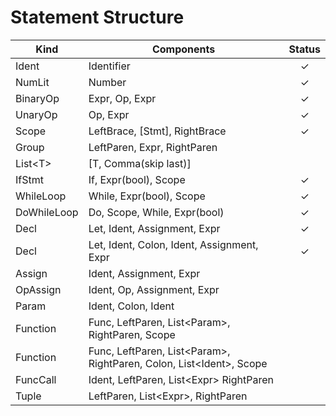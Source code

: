 # Statement Structure
| Kind | Components | Status |
| - | - | :-: |
| Ident | Identifier | ✓ |
| NumLit | Number | ✓ |
| BinaryOp | Expr, Op, Expr | ✓ |
| UnaryOp | Op, Expr | ✓ |
| Scope | LeftBrace, [Stmt], RightBrace | ✓ |
| Group | LeftParen, Expr, RightParen |
| List&lt;T&gt; | [T, Comma(skip last)] |
| IfStmt | If, Expr(bool), Scope | ✓ |
| WhileLoop | While, Expr(bool), Scope | ✓ |
| DoWhileLoop | Do, Scope, While, Expr(bool) | ✓ |
| Decl | Let, Ident, Assignment, Expr | ✓ |
| Decl | Let, Ident, Colon, Ident, Assignment, Expr | ✓ |
| Assign | Ident, Assignment, Expr |
| OpAssign | Ident, Op, Assignment, Expr |
| Param | Ident, Colon, Ident | 
| Function | Func, LeftParen, List&lt;Param&gt;, RightParen, Scope |
| Function | Func, LeftParen, List&lt;Param&gt;, RightParen, Colon, List&lt;Ident&gt;, Scope |
| FuncCall | Ident, LeftParen, List&lt;Expr&gt; RightParen | 
| Tuple | LeftParen, List&lt;Expr&gt;, RightParen |